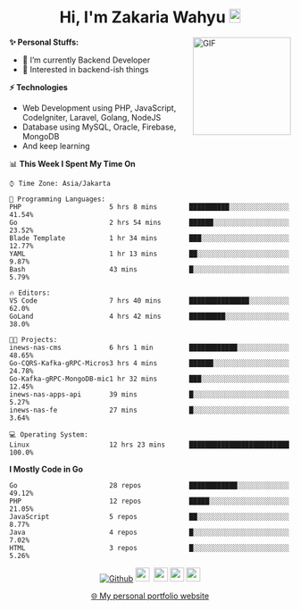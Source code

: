 <h1 align="center">Hi, I'm Zakaria Wahyu <img src="https://github.com/TheDudeThatCode/TheDudeThatCode/blob/master/Assets/Hi.gif" width="20px" height="25px"></h1>

<img align="right" alt="GIF" height="175px" src="https://www.nayakapratama.co.id/wp-content/uploads/2019/07/Website-Maintenance.gif" />

**✨ Personal Stuffs:**
- 🔭 I’m currently Backend Developer
- 🌱 Interested in backend-ish things

**⚡ Technologies**
- Web Development using PHP, JavaScript, CodeIgniter, Laravel, Golang, NodeJS
- Database using MySQL, Oracle, Firebase, MongoDB
- And keep learning

<!--START_SECTION:waka-->
📊 **This Week I Spent My Time On** 

```text
⌚︎ Time Zone: Asia/Jakarta

💬 Programming Languages: 
PHP                      5 hrs 8 mins        ██████████░░░░░░░░░░░░░░░   41.54% 
Go                       2 hrs 54 mins       ██████░░░░░░░░░░░░░░░░░░░   23.52% 
Blade Template           1 hr 34 mins        ███░░░░░░░░░░░░░░░░░░░░░░   12.77% 
YAML                     1 hr 13 mins        ██░░░░░░░░░░░░░░░░░░░░░░░   9.87% 
Bash                     43 mins             █░░░░░░░░░░░░░░░░░░░░░░░░   5.79%

🔥 Editors: 
VS Code                  7 hrs 40 mins       ███████████████░░░░░░░░░░   62.0% 
GoLand                   4 hrs 42 mins       █████████░░░░░░░░░░░░░░░░   38.0%

🐱‍💻 Projects: 
inews-nas-cms            6 hrs 1 min         ████████████░░░░░░░░░░░░░   48.65% 
Go-CQRS-Kafka-gRPC-Micros3 hrs 4 mins        ██████░░░░░░░░░░░░░░░░░░░   24.78% 
Go-Kafka-gRPC-MongoDB-mic1 hr 32 mins        ███░░░░░░░░░░░░░░░░░░░░░░   12.45% 
inews-nas-apps-api       39 mins             █░░░░░░░░░░░░░░░░░░░░░░░░   5.27% 
inews-nas-fe             27 mins             █░░░░░░░░░░░░░░░░░░░░░░░░   3.64%

💻 Operating System: 
Linux                    12 hrs 23 mins      █████████████████████████   100.0%

```

**I Mostly Code in Go** 

```text
Go                       28 repos            ████████████░░░░░░░░░░░░░   49.12% 
PHP                      12 repos            █████░░░░░░░░░░░░░░░░░░░░   21.05% 
JavaScript               5 repos             ██░░░░░░░░░░░░░░░░░░░░░░░   8.77% 
Java                     4 repos             █░░░░░░░░░░░░░░░░░░░░░░░░   7.02% 
HTML                     3 repos             █░░░░░░░░░░░░░░░░░░░░░░░░   5.26%

```



<!--END_SECTION:waka-->

<p align="center">
<a href="https://github.com/zakariawahyu" target="_blank"><img alt="Github" src="https://img.shields.io/badge/GitHub-%2312100E.svg?&style=for-the-badge&logo=Github&logoColor=white" /></a>
<a href="https://www.twitter.com/_zakariawahyu"><img src="https://img.shields.io/badge/twitter-%231DA1F2.svg?&style=for-the-badge&logo=twitter&logoColor=white" height=25></a> 
<a href="https://www.linkedin.com/in/zakariawahyu"><img src="https://img.shields.io/badge/linkedin-%230077B5.svg?&style=for-the-badge&logo=linkedin&logoColor=white" height=25></a> 
<a href="https://www.instagram.com/_zakariawahyu"><img src="https://img.shields.io/badge/instagram-%23E4405F.svg?&style=for-the-badge&logo=instagram&logoColor=white" height=25></a>
<a href="https://medium.com/@zakariawahyu"><img src="https://img.shields.io/badge/Medium-12100E?style=for-the-badge&logo=medium&logoColor=white" height=25></a>
</p>
<p align="center"><a href="https://www.zakariawahyu.com" target="_blank">🌐 My personal portfolio website</a></p>
